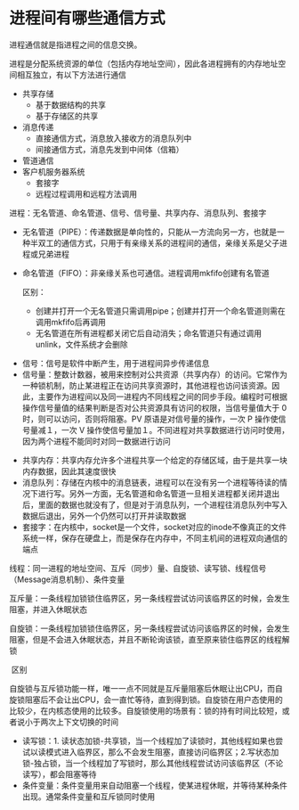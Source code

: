 # 进程间有哪些通信方式

进程通信就是指进程之间的信息交换。

进程是分配系统资源的单位（包括内存地址空间），因此各进程拥有的内存地址空间相互独立，有以下方法进行通信

- 共享存储
  - 基于数据结构的共享
  - 基于存储区的共享
- 消息传递
  - 直接通信方式，消息放入接收方的消息队列中
  - 间接通信方式，消息先发到中间体（信箱）
- 管道通信
- 客户机服务器系统
  - 套接字
  - 远程过程调用和远程方法调用

进程：无名管道、命名管道、信号、信号量、共享内存、消息队列、套接字

- 无名管道（PIPE）：传递数据是单向性的，只能从一方流向另一方，也就是一种半双工的通信方式，只用于有亲缘关系的进程间的通信，亲缘关系是父子进程或兄弟进程

- 命名管道（FIFO）：非亲缘关系也可通信。进程调用mkfifo创建有名管道

	区别：

	* 创建并打开一个无名管道只需调用pipe；创建并打开一个命名管道则需在调用mkfifo后再调用
	* 无名管道在所有进程都关闭它后自动消失；命名管道只有通过调用unlink，文件系统才会删除
* 信号：信号是软件中断产生，用于进程间异步传递信息
* 信号量：整数计数器，被用来控制对公共资源（共享内存）的访问。它常作为一种锁机制，防止某进程正在访问共享资源时，其他进程也访问该资源。因此，主要作为进程间以及同一进程内不同线程之间的同步手段。编程时可根据操作信号量值的结果判断是否对公共资源具有访问的权限，当信号量值大于 0 时，则可以访问，否则将阻塞。PV 原语是对信号量的操作，一次 P 操作使信号量减１，一次 V 操作使信号量加１。不同进程对共享数据进行访问时使用，因为两个进程不能同时对同一数据进行访问

- 共享内存：共享内存允许多个进程共享一个给定的存储区域，由于是共享一块内存数据，因此其速度很快
- 消息队列：存储在内核中的消息链表，进程可以在没有另一个进程等待读的情况下进行写。另外一方面，无名管道和命名管道一旦相关进程都关闭并退出后，里面的数据也就没有了，但是对于消息队列，一个进程往消息队列中写入数据后退出，另外一个仍然可以打开并读取数据
- 套接字：在内核中，socket是一个文件，socket对应的inode不像真正的文件系统一样，保存在硬盘上，而是保存在内存中，不同主机间的进程双向通信的端点

线程：同一进程的地址空间、互斥（同步）量、自旋锁、读写锁、线程信号（Message消息机制）、条件变量

互斥量：一条线程加锁锁住临界区，另一条线程尝试访问该临界区的时候，会发生阻塞，并进入休眠状态

自旋锁：一条线程加锁锁住临界区，另一条线程尝试访问该临界区的时候，会发生阻塞，但是不会进入休眠状态，并且不断轮询该锁，直至原来锁住临界区的线程解锁

​		区别

​		自旋锁与互斥锁功能一样，唯一一点不同就是互斥量阻塞后休眠让出CPU，而自旋锁阻塞后不会让出CPU，会一直忙等待，直到得到锁。自旋锁在用户态使用的比较少，在内核态使用的比较多。自旋锁使用的场景有：锁的持有时间比较短，或者说小于两次上下文切换的时间

- 读写锁：1. 读状态加锁-共享锁，当一个线程加了读锁时，其他线程如果也尝试以读模式进入临界区，那么不会发生阻塞，直接访问临界区；2.写状态加锁-独占锁，当一个线程加了写锁时，那么其他线程尝试访问该临界区（不论读写），都会阻塞等待
- 条件变量：条件变量用来自动阻塞一个线程，使某进程休眠，并等待某种条件出现。通常条件变量和互斥锁同时使用

